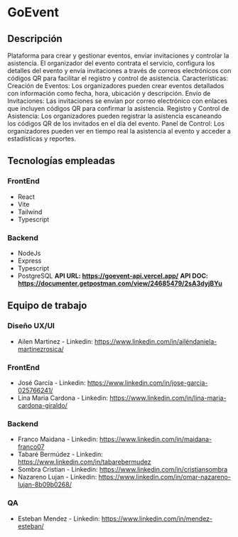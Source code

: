 # GoEvent

## Descripción
Plataforma para crear y gestionar eventos, enviar invitaciones y controlar la asistencia. El organizador del evento contrata el servicio, configura los detalles del evento
y envía invitaciones a través de correos electrónicos con códigos QR para facilitar el registro y control de asistencia. Características: Creación de Eventos: Los organizadores 
pueden crear eventos detallados con información como fecha, hora, ubicación y descripción. Envío de Invitaciones: Las invitaciones se envían por correo electrónico con enlaces
que incluyen códigos QR para confirmar la asistencia. Registro y Control de Asistencia: Los organizadores pueden registrar la asistencia escaneando los códigos QR de los invitados
en el día del evento. Panel de Control: Los organizadores pueden ver en tiempo real la asistencia al evento y acceder a estadísticas y reportes.

## Tecnologías empleadas

### FrontEnd
- React
- Vite
- Tailwind
- Typescript

### Backend
- NodeJs
- Express
- Typescript
- PostgreSQL
**API URL: https://goevent-api.vercel.app/**
**API DOC: https://documenter.getpostman.com/view/24685479/2sA3dyjBYu**

## Equipo de trabajo

### Diseño UX/UI
- Ailen Martinez - Linkedin: https://www.linkedin.com/in/ailéndaniela-martinezrosica/

### FrontEnd
- José García - Linkedin: https://www.linkedin.com/in/jose-garcia-025766241/
- Lina Maria Cardona - Linkedin: https://www.linkedin.com/in/lina-maria-cardona-giraldo/

### Backend
- Franco Maidana - Linkedin: https://www.linkedin.com/in/maidana-franco07
- Tabaré Bermúdez - Linkedin: https://www.linkedin.com/in/tabarebermudez
- Sombra Cristian - Linkedin: https://www.linkedin.com/in/cristiansombra
- Nazareno Lujan - Linkedin: https://www.linkedin.com/in/omar-nazareno-lujan-8b09b0268/

### QA
- Esteban Mendez - Linkedin: https://www.linkedin.com/in/mendez-esteban/

